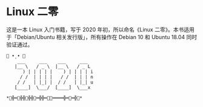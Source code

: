 # Linux 二零

这是一本 Linux 入门书籍，写于 2020 年初，所以命名《Linux 二零》。本书适用于「Debian/Ubuntu 相关发行版」，所有操作在 Debian 10 和 Ubuntu 18.04 同时验证通过。

```
🌈 •˛• 🍃
    ___     ___    ___     ___  
   |__ \   / _ \  |__ \   / _ L 
      ) | | | | |    ) | | | | i
     / /  | | | |   / /  | | | n
    / /   | |_| |  / /   | |_| u
   [____]  \___/  [____]  \___x

*🌴╬═🌴╬╬🌴╬╬🌴═╬╬═🌴🌴════╬═🌴═╬🌴*
```